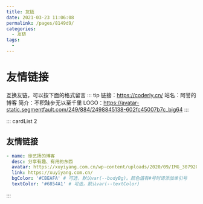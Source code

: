```yaml
---
title: 友链
date: 2021-03-23 11:06:08
permalink: /pages/8149d9/
categories:
  - 友链
tags:
  -
---
```


# 友情链接

互换友链，可以按下面的格式留言
::: tip
链接：https://coderly.cn/
站名：阿誉的博客
简介：不积跬步无以至千里
LOGO：https://avatar-static.segmentfault.com/249/884/2498845138-602fc45007b7c_big64
:::

::: cardList 2

<!-- more -->

## 友情链接
```yaml
- name: 徐艺扬的博客
  desc: 分享有趣、有用的东西
  avatar: https://xuyiyang.com.cn/wp-content/uploads/2020/09/IMG_307920200827-185428.jpg
  link: https://xuyiyang.com.cn/
  bgColor: '#CBEAFA' # 可选，默认var(--bodyBg)。颜色值有#号时请添加单引号
  textColor: '#6854A1' # 可选，默认var(--textColor)
```

:::
